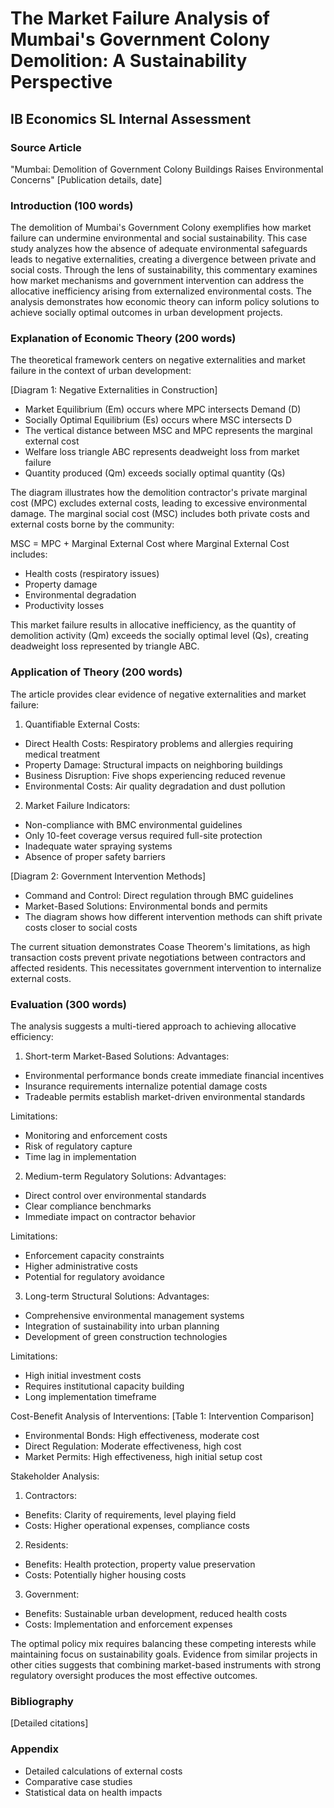 # The Market Failure Analysis of Mumbai's Government Colony Demolition: A Sustainability Perspective
## IB Economics SL Internal Assessment

### Source Article
"Mumbai: Demolition of Government Colony Buildings Raises Environmental Concerns"
[Publication details, date]

### Introduction (100 words)
The demolition of Mumbai's Government Colony exemplifies how market failure can undermine environmental and social sustainability. This case study analyzes how the absence of adequate environmental safeguards leads to negative externalities, creating a divergence between private and social costs. Through the lens of sustainability, this commentary examines how market mechanisms and government intervention can address the allocative inefficiency arising from externalized environmental costs. The analysis demonstrates how economic theory can inform policy solutions to achieve socially optimal outcomes in urban development projects.

### Explanation of Economic Theory (200 words)
The theoretical framework centers on negative externalities and market failure in the context of urban development:

[Diagram 1: Negative Externalities in Construction]
- Market Equilibrium (Em) occurs where MPC intersects Demand (D)
- Socially Optimal Equilibrium (Es) occurs where MSC intersects D
- The vertical distance between MSC and MPC represents the marginal external cost
- Welfare loss triangle ABC represents deadweight loss from market failure
- Quantity produced (Qm) exceeds socially optimal quantity (Qs)

The diagram illustrates how the demolition contractor's private marginal cost (MPC) excludes external costs, leading to excessive environmental damage. The marginal social cost (MSC) includes both private costs and external costs borne by the community:

MSC = MPC + Marginal External Cost
where Marginal External Cost includes:
- Health costs (respiratory issues)
- Property damage
- Environmental degradation
- Productivity losses

This market failure results in allocative inefficiency, as the quantity of demolition activity (Qm) exceeds the socially optimal level (Qs), creating deadweight loss represented by triangle ABC.

### Application of Theory (200 words)
The article provides clear evidence of negative externalities and market failure:

1. Quantifiable External Costs:
- Direct Health Costs: Respiratory problems and allergies requiring medical treatment
- Property Damage: Structural impacts on neighboring buildings
- Business Disruption: Five shops experiencing reduced revenue
- Environmental Costs: Air quality degradation and dust pollution

2. Market Failure Indicators:
- Non-compliance with BMC environmental guidelines
- Only 10-feet coverage versus required full-site protection
- Inadequate water spraying systems
- Absence of proper safety barriers

[Diagram 2: Government Intervention Methods]
- Command and Control: Direct regulation through BMC guidelines
- Market-Based Solutions: Environmental bonds and permits
- The diagram shows how different intervention methods can shift private costs closer to social costs

The current situation demonstrates Coase Theorem's limitations, as high transaction costs prevent private negotiations between contractors and affected residents. This necessitates government intervention to internalize external costs.

### Evaluation (300 words)
The analysis suggests a multi-tiered approach to achieving allocative efficiency:

1. Short-term Market-Based Solutions:
Advantages:
- Environmental performance bonds create immediate financial incentives
- Insurance requirements internalize potential damage costs
- Tradeable permits establish market-driven environmental standards

Limitations:
- Monitoring and enforcement costs
- Risk of regulatory capture
- Time lag in implementation

2. Medium-term Regulatory Solutions:
Advantages:
- Direct control over environmental standards
- Clear compliance benchmarks
- Immediate impact on contractor behavior

Limitations:
- Enforcement capacity constraints
- Higher administrative costs
- Potential for regulatory avoidance

3. Long-term Structural Solutions:
Advantages:
- Comprehensive environmental management systems
- Integration of sustainability into urban planning
- Development of green construction technologies

Limitations:
- High initial investment costs
- Requires institutional capacity building
- Long implementation timeframe

Cost-Benefit Analysis of Interventions:
[Table 1: Intervention Comparison]
- Environmental Bonds: High effectiveness, moderate cost
- Direct Regulation: Moderate effectiveness, high cost
- Market Permits: High effectiveness, high initial setup cost

Stakeholder Analysis:
1. Contractors:
- Benefits: Clarity of requirements, level playing field
- Costs: Higher operational expenses, compliance costs

2. Residents:
- Benefits: Health protection, property value preservation
- Costs: Potentially higher housing costs

3. Government:
- Benefits: Sustainable urban development, reduced health costs
- Costs: Implementation and enforcement expenses

The optimal policy mix requires balancing these competing interests while maintaining focus on sustainability goals. Evidence from similar projects in other cities suggests that combining market-based instruments with strong regulatory oversight produces the most effective outcomes.

### Bibliography
[Detailed citations]

### Appendix
- Detailed calculations of external costs
- Comparative case studies
- Statistical data on health impacts